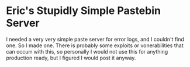 # Eric's Stupidly Simple Pastebin Server
I needed a very very simple paste server for error logs, and I couldn't find one. So I made one. There is probably some exploits or vonerabilities that can occurr with this, so personally I would not use this for anything production ready, but I figured I would post it anyway.

